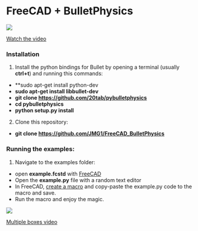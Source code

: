 # FreeCAD + BulletPhysics

![](https://4.bp.blogspot.com/-j5UOCey7NjE/WQcNxuyRzsI/AAAAAAAAC9I/U_gv2t1tkaQamyRjn60RGStCMq5yXtMvgCLcB/s400/Captura%2Bde%2Bpantalla%2Bde%2B2017-05-01%2B12-24-41.png)

[Watch the video](https://www.youtube.com/watch?v=9uH3N0tRMP4&feature=youtu.be)


### Installation

1. Install the python bindings for Bullet by opening a terminal (usually **ctrl+t**) and running this commands:
  + **sudo apt-get install python-dev
  + **sudo apt-get install libbullet-dev**
  + **git clone https://github.com/20tab/pybulletphysics**
  + **cd pybulletphysics**
  + **python setup.py install**

2. Clone this repository:
  + **git clone https://github.com/JMG1/FreeCAD_BulletPhysics**


### Running the examples:
1. Navigate to the examples folder:
  + open **example.fcstd** with [FreeCAD](https://www.freecadweb.org)
  + Open the **example.py** file with a random text editor
  + In FreeCAD, [create a macro](https://www.freecadweb.org/wiki/Macros) and copy-paste the example.py code to the macro and save.
  + Run the macro and enjoy the magic.



![](https://3.bp.blogspot.com/-czXYXqcaHzc/WQda0t2DBSI/AAAAAAAAC9Y/82hBj-WPhR4ip5x8ffAnoUMEHcFEOWoKACLcB/s400/mboxes.png)

[Multiple boxes video](https://www.youtube.com/watch?v=Wc-4L5FDI48)
